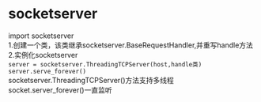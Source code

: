 # socketserver		
import socketserver		
1.创建一个类，该类继承socketserver.BaseRequestHandler,并重写handle方法		
2.实例化socketserver		
`server = socketserver.ThreadingTCPServer(host,handle类)`		
`server.serve_forever()`		
socketserver.ThreadingTCPServer()方法支持多线程		
socket.server_forever()一直监听